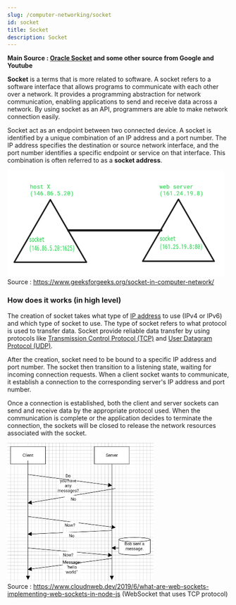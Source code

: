 ```yaml
---
slug: /computer-networking/socket
id: socket
title: Socket
description: Socket
---
```


**Main Source : [Oracle Socket](https://docs.oracle.com/javase/tutorial/networking/sockets/definition.html) and some other source from Google and Youtube**

**Socket** is a terms that is more related to software. A socket refers to a software interface that allows programs to communicate with each other over a network. It provides a programming abstraction for network communication, enabling applications to send and receive data across a network. By using socket as an API, programmers are able to make network connection easily.

Socket act as an endpoint between two connected device. A socket is identified by a unique combination of an IP address and a port number. The IP address specifies the destination or source network interface, and the port number identifies a specific endpoint or service on that interface. This combination is often referred to as a **socket address**.

![Socket connecting two devices together](./socket-endpoint.png)  
Source : https://www.geeksforgeeks.org/socket-in-computer-network/

### How does it works (in high level)

The creation of socket takes what type of [IP address](/computer-networking/ip-address) to use (IPv4 or IPv6) and which type of socket to use. The type of socket refers to what protocol is used to transfer data. Socket provide reliable data transfer by using protocols like [Transmission Control Protocol (TCP)](/computer-networking/tcp-protocol) and [User Datagram Protocol (UDP)](/computer-networking/udp).

After the creation, socket need to be bound to a specific IP address and port number. The socket then transition to a listening state, waiting for incoming connection requests. When a client socket wants to communicate, it establish a connection to the corresponding server's IP address and port number.

Once a connection is established, both the client and server sockets can send and receive data by the appropriate protocol used. When the communication is complete or the application decides to terminate the connection, the sockets will be closed to release the network resources associated with the socket.

![Socket communication illustration](./socket-illustration.png)  
Source : https://www.cloudnweb.dev/2019/6/what-are-web-sockets-implementing-web-sockets-in-node-js
(WebSocket that uses TCP protocol)
